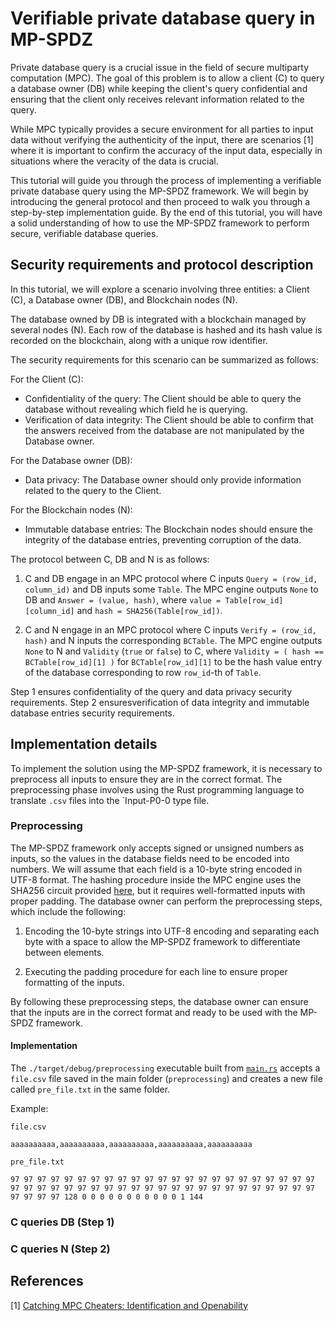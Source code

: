 # Verifiable private database query in MP-SPDZ

Private database query is a crucial issue in the field of secure multiparty computation (MPC). The goal of this problem is to allow a client (C) to query a database owner (DB) while keeping the client's query confidential and ensuring that the client only receives relevant information related to the query.

While MPC typically provides a secure environment for all parties to input data without verifying the authenticity of the input, there are scenarios [1] where it is important to confirm the accuracy of the input data, especially in situations where the veracity of the data is crucial.

This tutorial will guide you through the process of implementing a verifiable private database query using the MP-SPDZ framework. We will begin by introducing the general protocol and then proceed to walk you through a step-by-step implementation guide. By the end of this tutorial, you will have a solid understanding of how to use the MP-SPDZ framework to perform secure, verifiable database queries.


## Security requirements and protocol description

In this tutorial, we will explore a scenario involving three entities: a Client (C), a Database owner (DB), and Blockchain nodes (N).

The database owned by DB is integrated with a blockchain managed by several nodes (N). Each row of the database is hashed and its hash value is recorded on the blockchain, along with a unique row identifier.

The security requirements for this scenario can be summarized as follows:

For the Client (C):
- Confidentiality of the query: The Client should be able to query the database without revealing which field he is querying.
- Verification of data integrity: The Client should be able to confirm that the answers received from the database are not manipulated by the Database owner.

For the Database owner (DB):
- Data privacy: The Database owner should only provide information related to the query to the Client.

For the Blockchain nodes (N):
- Immutable database entries: The Blockchain nodes should ensure the integrity of the database entries, preventing corruption of the data.


The protocol between C, DB and N is as follows:

1. C and DB engage in an MPC protocol where C inputs `Query = (row_id, column_id)` and DB inputs some `Table`. The MPC engine outputs `None` to DB and `Answer = (value, hash)`, where `value = Table[row_id][column_id]` and `hash = SHA256(Table[row_id])`.

2. C and N engage in an MPC protocol where C inputs `Verify = (row_id, hash)` and N inputs the corresponding `BCTable`. The MPC engine outputs `None` to N and `Validity` (`true` or `false`) to C, where `Validity = ( hash == BCTable[row_id][1] )` for `BCTable[row_id][1]` to be the hash value entry of the database corresponding to row `row_id`-th of `Table`.

Step 1 ensures confidentiality of the query and data privacy security requirements. Step 2 ensuresverification of data integrity and immutable database entries security requirements.


## Implementation details

To implement the solution using the MP-SPDZ framework, it is necessary to preprocess all inputs to ensure they are in the correct format. The preprocessing phase involves using the Rust programming language to translate `.csv` files into the `Input-P0-0 type file.

### Preprocessing

The MP-SPDZ framework only accepts signed or unsigned numbers as inputs, so the values in the database fields need to be encoded into numbers. We will assume that each field is a 10-byte string encoded in UTF-8 format. The hashing procedure inside the MPC engine uses the SHA256 circuit provided [here](https://homes.esat.kuleuven.be/~nsmart/MPC/), but it requires well-formatted inputs with proper padding. The database owner can perform the preprocessing steps, which include the following:

1. Encoding the 10-byte strings into UTF-8 encoding and separating each byte with a space to allow the MP-SPDZ framework to differentiate between elements.

2. Executing the padding procedure for each line to ensure proper formatting of the inputs.

By following these preprocessing steps, the database owner can ensure that the inputs are in the correct format and ready to be used with the MP-SPDZ framework.

#### Implementation

The `./target/debug/preprocessing` executable built from [`main.rs`](https://github.com/manel1874/verifiable-private-database-query/blob/main/preprocessing/src/main.rs) accepts a `file.csv` file saved in the main folder (`preprocessing`) and creates a new file called `pre_file.txt` in the same folder.

Example:

`file.csv`
```
aaaaaaaaaa,aaaaaaaaaa,aaaaaaaaaa,aaaaaaaaaa,aaaaaaaaaa
```

`pre_file.txt`
```
97 97 97 97 97 97 97 97 97 97 97 97 97 97 97 97 97 97 97 97 97 97 97 97 97 97 97 97 97 97 97 97 97 97 97 97 97 97 97 97 97 97 97 97 97 97 97 97 97 97 128 0 0 0 0 0 0 0 0 0 0 0 1 144
```

### C queries DB (Step 1)





### C queries N (Step 2)




## References

[1] [Catching MPC Cheaters: Identification and Openability](https://eprint.iacr.org/2016/611.pdf)
